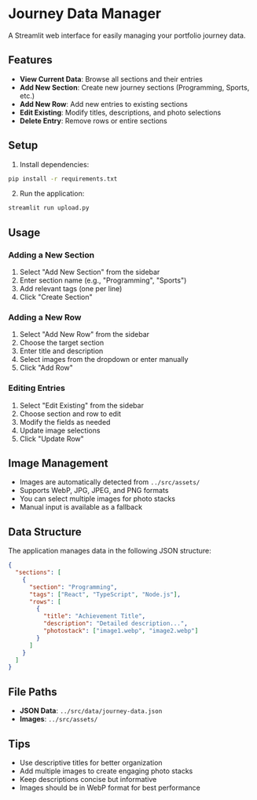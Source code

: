 # Journey Data Manager

A Streamlit web interface for easily managing your portfolio journey data.

## Features

- **View Current Data**: Browse all sections and their entries
- **Add New Section**: Create new journey sections (Programming, Sports, etc.)
- **Add New Row**: Add new entries to existing sections
- **Edit Existing**: Modify titles, descriptions, and photo selections
- **Delete Entry**: Remove rows or entire sections

## Setup

1. Install dependencies:
```bash
pip install -r requirements.txt
```

2. Run the application:
```bash
streamlit run upload.py
```

## Usage

### Adding a New Section
1. Select "Add New Section" from the sidebar
2. Enter section name (e.g., "Programming", "Sports")
3. Add relevant tags (one per line)
4. Click "Create Section"

### Adding a New Row
1. Select "Add New Row" from the sidebar
2. Choose the target section
3. Enter title and description
4. Select images from the dropdown or enter manually
5. Click "Add Row"

### Editing Entries
1. Select "Edit Existing" from the sidebar
2. Choose section and row to edit
3. Modify the fields as needed
4. Update image selections
5. Click "Update Row"

## Image Management

- Images are automatically detected from `../src/assets/`
- Supports WebP, JPG, JPEG, and PNG formats
- You can select multiple images for photo stacks
- Manual input is available as a fallback

## Data Structure

The application manages data in the following JSON structure:
```json
{
  "sections": [
    {
      "section": "Programming",
      "tags": ["React", "TypeScript", "Node.js"],
      "rows": [
        {
          "title": "Achievement Title",
          "description": "Detailed description...",
          "photostack": ["image1.webp", "image2.webp"]
        }
      ]
    }
  ]
}
```

## File Paths

- **JSON Data**: `../src/data/journey-data.json`
- **Images**: `../src/assets/`

## Tips

- Use descriptive titles for better organization
- Add multiple images to create engaging photo stacks
- Keep descriptions concise but informative
- Images should be in WebP format for best performance
